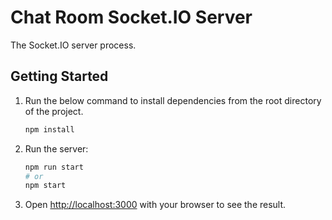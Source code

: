 # Chat Room Socket.IO Server

The Socket.IO server process.

## Getting Started

1. Run the below command to install dependencies from the root directory of the project.

   ```bash
   npm install
   ```

2. Run the server:

   ```bash
   npm run start
   # or
   npm start
   ```

3. Open [http://localhost:3000](http://localhost:3000) with your browser to see the result.
